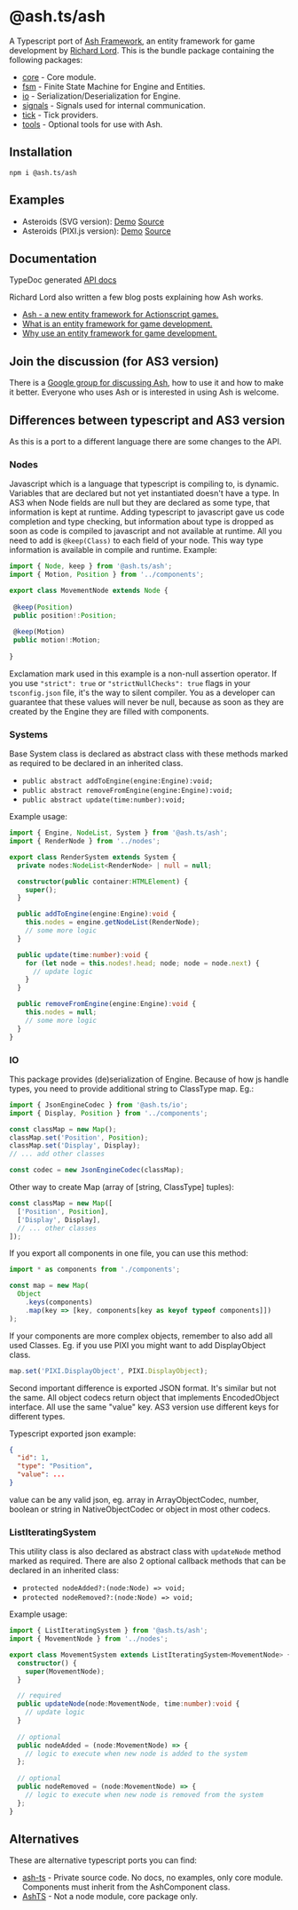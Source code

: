 # @ash.ts/ash
A Typescript port of [Ash Framework], an entity framework for game development 
by [Richard Lord]. This is the bundle package containing the following packages:

- [core](../core/README.md) - Core module.
- [fsm](../fsm/README.md) - Finite State Machine for Engine and Entities.
- [io](../io/README.md) - Serialization/Deserialization for Engine.
- [signals](../signals/README.md) - Signals used for internal communication.
- [tick](../tick/README.md) - Tick providers.
- [tools](../tools/README.md) - Optional tools for use with Ash.  

## Installation

`npm i @ash.ts/ash`

## Examples

- Asteroids (SVG version): [Demo][demo-svg] [Source][source-svg]
- Asteroids (PIXI.js version): [Demo][demo-pixi] [Source][source-pixi]

## Documentation

TypeDoc generated [API docs][api]

Richard Lord also written a few blog posts explaining how Ash works.

- [Ash - a new entity framework for Actionscript games.][intro]
- [What is an entity framework for game development.][what]
- [Why use an entity framework for game development.][why]

## Join the discussion (for AS3 version)

There is a [Google group for discussing Ash][group],
how to use it and how to make it better. 
Everyone who uses Ash or is interested in using Ash is welcome.

## Differences between typescript and AS3 version

As this is a port to a different language there are some changes to the API.

### Nodes

Javascript which is a language that typescript is compiling to, is dynamic. 
Variables that are declared but not yet instantiated doesn't have a type. 
In AS3 when Node fields are null but they are declared as some type, that
information is kept at runtime.
Adding typescript to javascript gave us code completion and type checking, 
but information about type is dropped as soon as code is compiled to javascript
and not available at runtime. All you need to add is `@keep(Class)` to each 
field of your node. This way type information is available in compile and 
runtime. Example:
 
 ```typescript
import { Node, keep } from '@ash.ts/ash';
import { Motion, Position } from '../components';

export class MovementNode extends Node {
  
  @keep(Position)
  public position!:Position;
  
  @keep(Motion)
  public motion!:Motion;
  
}

```
Exclamation mark used in this example is a non-null assertion operator.
If you use `"strict": true` or `"strictNullChecks": true` flags in your
`tsconfig.json` file, it's the way to silent compiler. You as a developer 
can guarantee that these values will never be null, because as soon as they
are created by the Engine they are filled with components.

### Systems

Base System class is declared as abstract class with these methods marked as 
required to be declared in an inherited class.
- `public abstract addToEngine(engine:Engine):void;`
- `public abstract removeFromEngine(engine:Engine):void;`
- `public abstract update(time:number):void;`  

Example usage:

```typescript
import { Engine, NodeList, System } from '@ash.ts/ash';
import { RenderNode } from '../nodes';

export class RenderSystem extends System {
  private nodes:NodeList<RenderNode> | null = null;

  constructor(public container:HTMLElement) {
    super();
  }

  public addToEngine(engine:Engine):void {
    this.nodes = engine.getNodeList(RenderNode);
    // some more logic
  }

  public update(time:number):void {
    for (let node = this.nodes!.head; node; node = node.next) {
      // update logic
    }
  }

  public removeFromEngine(engine:Engine):void {
    this.nodes = null;
    // some more logic
  }
}

```

### IO

This package provides (de)serialization of Engine. Because of how js handle 
types, you need to provide additional string to ClassType map. Eg.:

```typescript
import { JsonEngineCodec } from '@ash.ts/io';
import { Display, Position } from '../components';

const classMap = new Map();
classMap.set('Position', Position);
classMap.set('Display', Display);
// ... add other classes

const codec = new JsonEngineCodec(classMap);
```

Other way to create Map (array of [string, ClassType] tuples):

```typescript
const classMap = new Map([
  ['Position', Position],
  ['Display', Display],
  // ... other classes
]);
```

If you export all components in one file, you can use this method:

```typescript
import * as components from './components';

const map = new Map(
  Object
    .keys(components)
    .map(key => [key, components[key as keyof typeof components]])
);
```

If your components are more complex objects, remember to also add all used
Classes. Eg. if you use PIXI you might want to add DisplayObject class.

```typescript
map.set('PIXI.DisplayObject', PIXI.DisplayObject);
```

Second important difference is exported JSON format. It's similar but not the 
same. All object codecs return object that implements EncodedObject interface.
All use the same "value" key. AS3 version use different keys for different 
types.

Typescript exported json example:

```json
{
  "id": 1,
  "type": "Position",
  "value": ...
}
```

value can be any valid json, eg. array in ArrayObjectCodec, number, boolean or 
string in NativeObjectCodec or object in most other codecs.

### ListIteratingSystem

This utility class is also declared as abstract class with `updateNode` method
marked as required. There are also 2 optional callback methods that can be 
declared in an inherited class:
- `protected nodeAdded?:(node:Node) => void;`
- `protected nodeRemoved?:(node:Node) => void;`

Example usage:

```typescript
import { ListIteratingSystem } from '@ash.ts/ash';
import { MovementNode } from '../nodes';

export class MovementSystem extends ListIteratingSystem<MovementNode> {
  constructor() {
    super(MovementNode);
  }

  // required
  public updateNode(node:MovementNode, time:number):void {
    // update logic
  }
  
  // optional
  public nodeAdded = (node:MovementNode) => {
    // logic to execute when new node is added to the system
  };
  
  // optional
  public nodeRemoved = (node:MovementNode) => {
    // logic to execute when new node is removed from the system
  };
}

```

## Alternatives

These are alternative typescript ports you can find:

- [ash-ts](https://www.npmjs.com/package/ash-ts) - Private source code. 
No docs, no examples, only core module. Components must inherit from the 
AshComponent class.
- [AshTS](https://github.com/MikeMnD/AshTS) - Not a node module, core package 
only.

[Ash Framework]: https://github.com/richardlord/Ash
[Richard Lord]: https://www.richardlord.net
[demo-svg]: http://icek.github.io/asteroids
[demo-pixi]: http://icek.github.io/asteroids-pixi
[source-svg]: https://github.com/icek/asteroids
[source-pixi]: https://github.com/icek/asteroids-pixi
[api]: https://icek.github.io/ash
[intro]: http://www.richardlord.net/blog/ecs/introducing-ash.html
[what]: http://www.richardlord.net/blog/ecs/what-is-an-entity-framework.html
[why]: http://www.richardlord.net/blog/ecs/why-use-an-entity-framework.html
[group]: https://groups.google.com/forum/?fromgroups=#!forum/ash-framework
